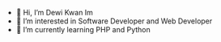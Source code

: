 - 👋 Hi, I’m Dewi Kwan Im
- 👀 I’m interested in Software Developer and Web Developer
- 🌱 I’m currently learning PHP and Python



<!---
ElCastra/ElCastra is a ✨ special ✨ repository because its `README.md` (this file) appears on your GitHub profile.
You can click the Preview link to take a look at your changes.
--->
